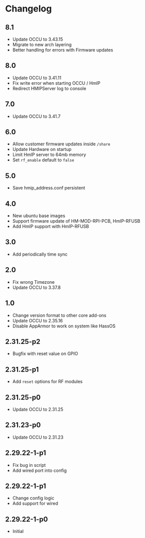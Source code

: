 # Changelog

## 8.1
- Update OCCU to 3.43.15
- Migrate to new arch layering
- Better handling for errors with Firmware updates

## 8.0
- Update OCCU to 3.41.11
- Fix write error when starting OCCU / HmIP
- Redirect HMIPServer log to console

## 7.0
- Update OCCU to 3.41.7

## 6.0
- Allow customer firmware updates inside `/share`
- Update Hardware on startup
- Limit HmIP server to 64mb memory
- Set `rf_enable` default to `false`

## 5.0
- Save hmip_address.conf persistent

## 4.0
- New ubuntu base images
- Support firmware update of HM-MOD-RPI-PCB, HmIP-RFUSB
- Add HmIP support with HmIP-RFUSB

## 3.0
- Add periodically time sync

## 2.0
- Fix wrong Timezone
- Update OCCU to 3.37.8

## 1.0
- Change version format to other core add-ons
- Update OCCU to 2.35.16
- Disable AppArmor to work on system like HassOS

## 2.31.25-p2
- Bugfix with reset value on GPIO

## 2.31.25-p1
- Add `reset` options for RF modules

## 2.31.25-p0
- Update OCCU to 2.31.25

## 2.31.23-p0
- Update OCCU to 2.31.23

## 2.29.22-1-p1
- Fix bug in script
- Add wired port into config

## 2.29.22-1-p1
- Change config logic
- Add support for wired

## 2.29.22-1-p0
- Initial
